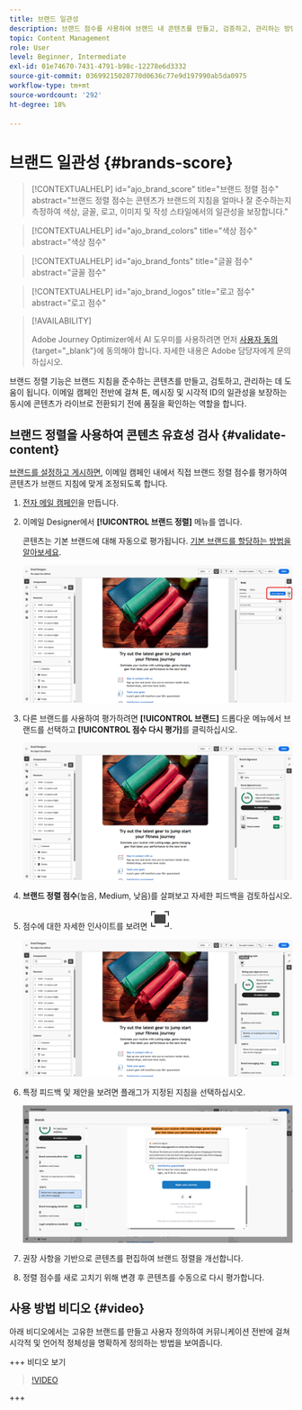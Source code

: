 ```yaml
---
title: 브랜드 일관성
description: 브랜드 점수를 사용하여 브랜드 내 콘텐츠를 만들고, 검증하고, 관리하는 방법에 대해 알아봅니다.
topic: Content Management
role: User
level: Beginner, Intermediate
exl-id: 01e74670-7431-4791-b98c-12278e6d3332
source-git-commit: 03699215020770d0636c77e9d197990ab5da0975
workflow-type: tm+mt
source-wordcount: '292'
ht-degree: 18%

---
```


# 브랜드 일관성 {#brands-score}

>[!CONTEXTUALHELP]
>id="ajo_brand_score"
>title="브랜드 정렬 점수"
>abstract="브랜드 정렬 점수는 콘텐츠가 브랜드의 지침을 얼마나 잘 준수하는지 측정하여 색상, 글꼴, 로고, 이미지 및 작성 스타일에서의 일관성을 보장합니다."

>[!CONTEXTUALHELP]
>id="ajo_brand_colors"
>title="색상 점수"
>abstract="색상 점수"

>[!CONTEXTUALHELP]
>id="ajo_brand_fonts"
>title="글꼴 점수"
>abstract="글꼴 점수"

>[!CONTEXTUALHELP]
>id="ajo_brand_logos"
>title="로고 점수"
>abstract="로고 점수"

>[!AVAILABILITY]
>
>Adobe Journey Optimizer에서 AI 도우미를 사용하려면 먼저 [사용자 동의](https://www.adobe.com/legal/licenses-terms/adobe-dx-gen-ai-user-guidelines.html){target="_blank"}에 동의해야 합니다. 자세한 내용은 Adobe 담당자에게 문의하십시오.

브랜드 정렬 기능은 브랜드 지침을 준수하는 콘텐츠를 만들고, 검토하고, 관리하는 데 도움이 됩니다. 이메일 캠페인 전반에 걸쳐 톤, 메시징 및 시각적 ID의 일관성을 보장하는 동시에 콘텐츠가 라이브로 전환되기 전에 품질을 확인하는 역할을 합니다.

## 브랜드 정렬을 사용하여 콘텐츠 유효성 검사 {#validate-content}

[브랜드를 설정하고 게시하면](brands.md), 이메일 캠페인 내에서 직접 브랜드 정렬 점수를 평가하여 콘텐츠가 브랜드 지침에 맞게 조정되도록 합니다.

1. [전자 메일 캠페인](../campaigns/create-campaign.md)을 만듭니다.

1. 이메일 Designer에서 **[!UICONTROL 브랜드 정렬]** 메뉴를 엽니다.

   콘텐츠는 기본 브랜드에 대해 자동으로 평가됩니다. [기본 브랜드를 할당하는 방법을 알아보세요](brands.md).

   ![](assets/brand-score-1.png)

1. 다른 브랜드를 사용하여 평가하려면 **[!UICONTROL 브랜드]** 드롭다운 메뉴에서 브랜드를 선택하고 **[!UICONTROL 점수 다시 평가]**&#x200B;를 클릭하십시오.

   ![](assets/brand-score-2.png)

1. **브랜드 정렬 점수**(높음, Medium, 낮음)를 살펴보고 자세한 피드백을 검토하십시오.

1. 점수에 대한 자세한 인사이트를 보려면 ![전체 화면 아이콘을 클릭하세요](assets/do-not-localize/Smock_FullScreen_18_N.svg "전체 화면").

   ![](assets/brand-score-3.png)

1. 특정 피드백 및 제안을 보려면 플래그가 지정된 지침을 선택하십시오.

   ![](assets/brand-score-4.png)

1. 권장 사항을 기반으로 콘텐츠를 편집하여 브랜드 정렬을 개선합니다.

1. 정렬 점수를 새로 고치기 위해 변경 후 콘텐츠를 수동으로 다시 평가합니다.

## 사용 방법 비디오 {#video}

아래 비디오에서는 고유한 브랜드를 만들고 사용자 정의하여 커뮤니케이션 전반에 걸쳐 시각적 및 언어적 정체성을 명확하게 정의하는 방법을 보여줍니다.

+++ 비디오 보기

>[!VIDEO](https://video.tv.adobe.com/v/3470544/?learn=on)

+++

